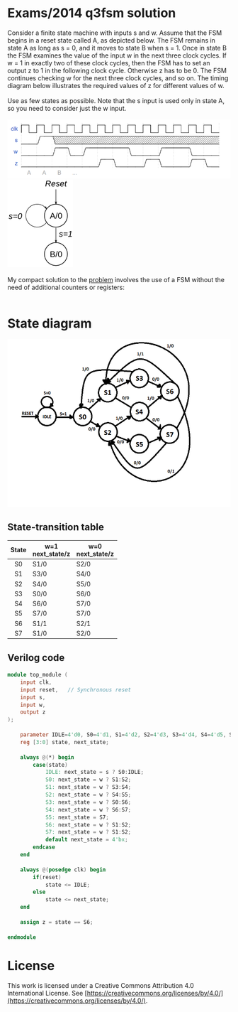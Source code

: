 
# Exams/2014 q3fsm solution

Consider a finite state machine with inputs s and w. Assume that the FSM begins in a reset state called A, as depicted below. The FSM remains in state A as long as s = 0, and it moves to state B when s = 1. Once in state B the FSM examines the value of the input w in the next three clock cycles. If w = 1 in exactly two of these clock cycles, then the FSM has to set an output z to 1 in the following clock cycle. Otherwise z has to be 0. The FSM continues checking w for the next three clock cycles, and so on. The timing diagram below illustrates the required values of z for different values of w.
<br><br>
Use as few states as possible. Note that the s input is used only in state A, so you need to consider just the w input.
<br><br>
![alt text](https://github.com/na103/2014q3fsm/blob/main/img/wavedrom.png "wavedrom")
<br>
![alt text](https://github.com/na103/2014q3fsm/blob/main/img/Exams_2014q3fsm.png "state")
<br><br>
My compact solution to the [problem](https://hdlbits.01xz.net/wiki/Exams/2014_q3fsm) involves the use of a FSM without the need of additional counters or registers:
<br><br>
# State diagram
![alt text](https://github.com/na103/2014q3fsm/blob/main/img/Immagine.png "diagram")
## State-transition table

|  State     |  w=1 <br> next_state/z  |   w=0 <br> next_state/z   |
|:-----:|-----------------|------------------|
|S0     |      S1/0       |       S2/0       |
|S1     |      S3/0       |       S4/0       |
|S2     |      S4/0       |       S5/0       |
|S3     |      S0/0       |       S6/0       |
|S4     |      S6/0       |       S7/0       |
|S5     |      S7/0       |       S7/0       |
|S6     |      S1/1       |       S2/1       |
|S7     |      S1/0       |       S2/0       |
                              

## Verilog code
```verilog
module top_module (
    input clk,
    input reset,   // Synchronous reset
    input s,
    input w,
    output z
);
    
    parameter IDLE=4'd0, S0=4'd1, S1=4'd2, S2=4'd3, S3=4'd4, S4=4'd5, S5=4'd6, S6=4'd7, S7=4'd8;
    reg [3:0] state, next_state;
    
    always @(*) begin
        case(state)
            IDLE: next_state = s ? S0:IDLE;
            S0: next_state = w ? S1:S2;
            S1: next_state = w ? S3:S4;
            S2: next_state = w ? S4:S5;
            S3: next_state = w ? S0:S6;
            S4: next_state = w ? S6:S7;
            S5: next_state = S7;
            S6: next_state = w ? S1:S2;
            S7: next_state = w ? S1:S2;
            default next_state = 4'bx;
        endcase
    end
    
    always @(posedge clk) begin
        if(reset)
            state <= IDLE;
        else
            state <= next_state;
    end
    
    assign z = state == S6;
    
endmodule
```

# License

This work is licensed under a Creative Commons Attribution 4.0 International License. See [https://creativecommons.org/licenses/by/4.0/](https://creativecommons.org/licenses/by/4.0/).
